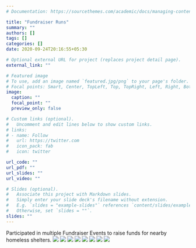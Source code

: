 ```yaml
---
# Documentation: https://sourcethemes.com/academic/docs/managing-content/

title: "Fundraiser Runs"
summary: ""
authors: []
tags: []
categories: []
date: 2020-09-24T20:16:55+05:30

# Optional external URL for project (replaces project detail page).
external_link: ""

# Featured image
# To use, add an image named `featured.jpg/png` to your page's folder.
# Focal points: Smart, Center, TopLeft, Top, TopRight, Left, Right, BottomLeft, Bottom, BottomRight.
image:
  caption: ""
  focal_point: ""
  preview_only: false

# Custom links (optional).
#   Uncomment and edit lines below to show custom links.
# links:
# - name: Follow
#   url: https://twitter.com
#   icon_pack: fab
#   icon: twitter

url_code: ""
url_pdf: ""
url_slides: ""
url_video: ""

# Slides (optional).
#   Associate this project with Markdown slides.
#   Simply enter your slide deck's filename without extension.
#   E.g. `slides = "example-slides"` references `content/slides/example-slides.md`.
#   Otherwise, set `slides = ""`.
slides: ""
---
```

Participated in multiple Fundraiser Events to raise funds for nearby homeless shelters.
![](images/1.JPG)
![](images/2.JPG)
![](images/3.JPG)
![](images/4.jpeg)
![](images/5.JPG)
![](images/6.JPG)
![](images/7.jpeg)
![](images/8.jpeg)
